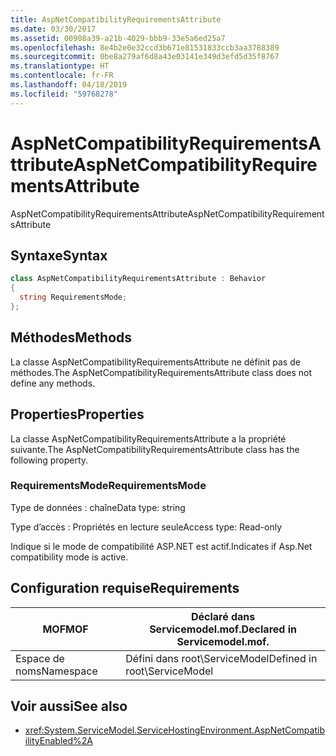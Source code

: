 ```yaml
---
title: AspNetCompatibilityRequirementsAttribute
ms.date: 03/30/2017
ms.assetid: 00908a39-a21b-4029-bbb9-33e5a6ed25a7
ms.openlocfilehash: 8e4b2e0e32ccd3b671e81531833ccb3aa3788389
ms.sourcegitcommit: 0be8a279af6d8a43e03141e349d3efd5d35f8767
ms.translationtype: HT
ms.contentlocale: fr-FR
ms.lasthandoff: 04/18/2019
ms.locfileid: "59768278"
---
```

# <a name="aspnetcompatibilityrequirementsattribute"></a><span data-ttu-id="86c66-102">AspNetCompatibilityRequirementsAttribute</span><span class="sxs-lookup"><span data-stu-id="86c66-102">AspNetCompatibilityRequirementsAttribute</span></span>
<span data-ttu-id="86c66-103">AspNetCompatibilityRequirementsAttribute</span><span class="sxs-lookup"><span data-stu-id="86c66-103">AspNetCompatibilityRequirementsAttribute</span></span>  
  
## <a name="syntax"></a><span data-ttu-id="86c66-104">Syntaxe</span><span class="sxs-lookup"><span data-stu-id="86c66-104">Syntax</span></span>  
  
```csharp
class AspNetCompatibilityRequirementsAttribute : Behavior  
{  
  string RequirementsMode;  
};  
```  
  
## <a name="methods"></a><span data-ttu-id="86c66-105">Méthodes</span><span class="sxs-lookup"><span data-stu-id="86c66-105">Methods</span></span>  
 <span data-ttu-id="86c66-106">La classe AspNetCompatibilityRequirementsAttribute ne définit pas de méthodes.</span><span class="sxs-lookup"><span data-stu-id="86c66-106">The AspNetCompatibilityRequirementsAttribute class does not define any methods.</span></span>  
  
## <a name="properties"></a><span data-ttu-id="86c66-107">Properties</span><span class="sxs-lookup"><span data-stu-id="86c66-107">Properties</span></span>  
 <span data-ttu-id="86c66-108">La classe AspNetCompatibilityRequirementsAttribute a la propriété suivante.</span><span class="sxs-lookup"><span data-stu-id="86c66-108">The AspNetCompatibilityRequirementsAttribute class has the following property.</span></span>  
  
### <a name="requirementsmode"></a><span data-ttu-id="86c66-109">RequirementsMode</span><span class="sxs-lookup"><span data-stu-id="86c66-109">RequirementsMode</span></span>  
 <span data-ttu-id="86c66-110">Type de données : chaîne</span><span class="sxs-lookup"><span data-stu-id="86c66-110">Data type: string</span></span>  
  
 <span data-ttu-id="86c66-111">Type d’accès : Propriétés en lecture seule</span><span class="sxs-lookup"><span data-stu-id="86c66-111">Access type: Read-only</span></span>  
  
 <span data-ttu-id="86c66-112">Indique si le mode de compatibilité ASP.NET est actif.</span><span class="sxs-lookup"><span data-stu-id="86c66-112">Indicates if Asp.Net compatibility mode is active.</span></span>  
  
## <a name="requirements"></a><span data-ttu-id="86c66-113">Configuration requise</span><span class="sxs-lookup"><span data-stu-id="86c66-113">Requirements</span></span>  
  
|<span data-ttu-id="86c66-114">MOF</span><span class="sxs-lookup"><span data-stu-id="86c66-114">MOF</span></span>|<span data-ttu-id="86c66-115">Déclaré dans Servicemodel.mof.</span><span class="sxs-lookup"><span data-stu-id="86c66-115">Declared in Servicemodel.mof.</span></span>|  
|---------|-----------------------------------|  
|<span data-ttu-id="86c66-116">Espace de noms</span><span class="sxs-lookup"><span data-stu-id="86c66-116">Namespace</span></span>|<span data-ttu-id="86c66-117">Défini dans root\ServiceModel</span><span class="sxs-lookup"><span data-stu-id="86c66-117">Defined in root\ServiceModel</span></span>|  
  
## <a name="see-also"></a><span data-ttu-id="86c66-118">Voir aussi</span><span class="sxs-lookup"><span data-stu-id="86c66-118">See also</span></span>

- <xref:System.ServiceModel.ServiceHostingEnvironment.AspNetCompatibilityEnabled%2A>
